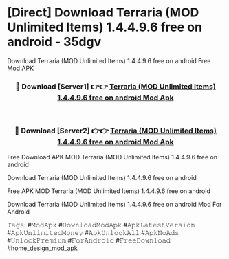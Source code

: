 # [Direct] Download Terraria (MOD Unlimited Items) 1.4.4.9.6 free on android - 35dgv
Download Terraria (MOD Unlimited Items) 1.4.4.9.6 free on android Free Mod APK

<div align="center">
<h3>🔴 Download [Server1] 👉👉 <a href="https://apk-comot.site?title=Terraria_(MOD_Unlimited_Items)_1.4.4.9.6_free_on_android">Terraria (MOD Unlimited Items) 1.4.4.9.6 free on android Mod Apk</a></h3><br>

<h3>🔴 Download [Server2] 👉👉 <a href="https://apk-comot.site?title=Terraria_(MOD_Unlimited_Items)_1.4.4.9.6_free_on_android">Terraria (MOD Unlimited Items) 1.4.4.9.6 free on android Mod Apk</a></h3>
</div>


Free Download APK MOD Terraria (MOD Unlimited Items) 1.4.4.9.6 free on android

Download Terraria (MOD Unlimited Items) 1.4.4.9.6 free on android 

Free APK MOD Terraria (MOD Unlimited Items) 1.4.4.9.6 free on android 

Download Terraria (MOD Unlimited Items) 1.4.4.9.6 free on android Mod For Android

𝚃𝚊𝚐𝚜: #𝙼𝚘𝚍𝙰𝚙𝚔 #𝙳𝚘𝚠𝚗𝚕𝚘𝚊𝚍𝙼𝚘𝚍𝙰𝚙𝚔 #𝙰𝚙𝚔𝙻𝚊𝚝𝚎𝚜𝚝𝚅𝚎𝚛𝚜𝚒𝚘𝚗 #𝙰𝚙𝚔𝚄𝚗𝚕𝚒𝚖𝚒𝚝𝚎𝚍𝙼𝚘𝚗𝚎𝚢 #𝙰𝚙𝚔𝚄𝚗𝚕𝚘𝚌𝚔𝙰𝚕𝚕 #𝙰𝚙𝚔𝙽𝚘𝙰𝚍𝚜 #𝚄𝚗𝚕𝚘𝚌𝚔𝙿𝚛𝚎𝚖𝚒𝚞𝚖 #𝙵𝚘𝚛𝙰𝚗𝚍𝚛𝚘𝚒𝚍 #𝙵𝚛𝚎𝚎𝙳𝚘𝚠𝚗𝚕𝚘𝚊𝚍 #home_design_mod_apk